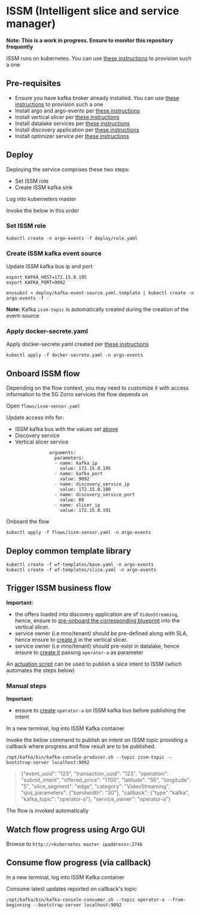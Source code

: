 # ISSM (Intelligent slice and service manager)

**Note: This is a work in progress. Ensure to monitor this repository frequently**

ISSM runs on kubernetes. You can use [these instructions](https://github.com/5GZORRO/infrastructure/blob/master/docs/kubernetes.md) to provision such a one

## Pre-requisites

* Ensure you have kafka broker already installed. You can use [these instructions](https://github.com/5GZORRO/infrastructure/blob/master/docs/kafka.md) to provision such a one
* Install argo and argo-events per [these instructions](docs/argo.md)
* Install vertical slicer per [these instructions](docs/slicer.md)
* Install datalake services per [these instructions](docs/datalake.md)
* Install discovery application per [these instructions](https://github.com/5GZORRO/Smart-Resource-and-Service-Discovery-application/blob/main/readme.txt)
* Install optimizer service per [these instructions](https://github.com/5GZORRO/issm-optimizer/blob/master/README.md)

## Deploy

Deploying the service comprises these two steps:

* Set ISSM role
* Create ISSM kafka sink

Log into kuberneters master

Invoke the below in this order

### Set ISSM role

```
kubectl create -n argo-events -f deploy/role.yaml
```

### Create ISSM kafka event source

Update ISSM kafka bus ip and port

```
export KAFKA_HOST=172.15.0.195
export KAFKA_PORT=9092
```

```
envsubst < deploy/kafka-event-source.yaml.template | kubectl create -n argo-events -f -
```

**Note:** Kafka `issm-topic` is automatically created during the creation of the event-source

### Apply docker-secrete.yaml

Apply docker-secrete.yaml created per [these instructions](https://github.com/5GZORRO/infrastructure/blob/master/docs/kubernetes-private-dockerregistry.md)

```
kubectl apply -f docker-secrete.yaml -n argo-events
```

## Onboard ISSM flow

Depending on the flow context, you may need to customize it with access information to the 5G Zorro services the flow depends on

Open `flows/issm-sensor.yaml`

Update access info for:

* ISSM kafka bus with the values set [above](./README.md#create-issm-kafka-event-source)
* Discovery service
* Vertical slicer service

```
                arguments:
                  parameters:
                  - name: kafka_ip
                    value: 172.15.0.195
                  - name: kafka_port
                    value: 9092
                  - name: discovery_service_ip
                    value: 172.15.0.180
                  - name: discovery_service_port
                    value: 80
                  - name: slicer_ip
                    value: 172.15.0.191

```

Onboard the flow

```
kubectl apply -f flows/issm-sensor.yaml -n argo-events
```

## Deploy common template library

```
kubectl create -f wf-templates/base.yaml -n argo-events
kubectl create -f wf-templates/slice.yaml -n argo-events
```

## Trigger ISSM business flow

**Important:**
* the offers loaded into discovery application are of `VideoStreaming`, hence, ensure to [pre-onboard the corresponding blueprint](./scripts/slicer/onboard.md) into the vertical slicer.
* service owner (i.e mno/tenant) should be pre-defined along with SLA, hence ensure to [create it](./scripts/slicer/define_tenant.md) in the vertical slicer.
* service owner (i.e mno/tenant) should pre-exist in datalake, hence ensure to [create it](docs/datalake.md#create-user) passing `operator-a` as parameter

An [actuation script](scripts/actuator/README.md) can be used to publish a slice intent to ISSM (which automates the steps below)

### Manual steps

**Important:**
* ensure to [create](https://github.com/5GZORRO/infrastructure/blob/master/docs/kafka.md#create-topics) `operator-a` on ISSM kafka bus before publishing the intent

In a new terminal, log into ISSM Kafka container

Invoke the below command to publish an intent on ISSM topic providing a callback where progress and flow result are to be published.

```
/opt/kafka/bin/kafka-console-producer.sh --topic issm-topic --bootstrap-server localhost:9092
```

>{"event_uuid": "123", "transaction_uuid": "123", "operation": "submit_intent", "offered_price": "1700", "latitude": "56", "longitude": "5", "slice_segment": "edge", "category": "VideoStreaming", "qos_parameters": {"bandwidth": "30"}, "callback": {"type":"kafka", "kafka_topic": "operator-a"}, "service_owner": "operator-a"}

The flow is invoked automatically

## Watch flow progress using Argo GUI

Browse to `http://<kubernetes master ipaddress>:2746`

## Consume flow progress (via callback)

In a new terminal, log into ISSM Kafka container

Consume latest updates reported on callback's topic

```
/opt/kafka/bin/kafka-console-consumer.sh --topic operator-a --from-beginning --bootstrap-server localhost:9092
```
